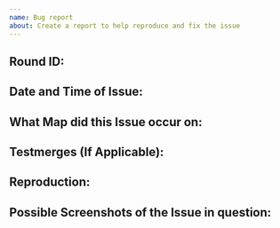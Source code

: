 ```yaml
---
name: Bug report
about: Create a report to help reproduce and fix the issue
---
```

<!-- Write **BELOW** The Headers and **ABOVE** The comments else it may not be viewable -->
## Round ID:

<!--- **INCLUDE THE ROUND ID** [Round ID]: # (It can be found in the Status panel -->

## Date and Time of Issue:

<!-- When did you encounter this issue for the first time. Please make sure that the time listed is in UTC-5/EST -->

## What Map did this Issue occur on:

<!-- This is especially important to fill out if your issue pertains to a specific map. -->

## Testmerges (If Applicable):

<!-- If you're certain the issue is to be caused by a test merge [OOC tab -> Show Server Revision], report it in the pull request's comment section rather than on the tracker(If you're unsure you can refer to the issue number by prefixing said number with #. The issue number can be found beside the title after submitting it to the tracker).If no testmerges are active, feel free to remove this section. -->

## Reproduction:

<!-- Explain your issue in detail, including the steps to reproduce it. Issues without proper reproduction steps or explanation are open to being ignored/closed by maintainers.-->

<!-- **For Staff Members:** Oddities induced by var-edits and other admin tools are not necessarily bugs. Verify that your issues occur under regular circumstances before reporting them.
Please also make sure to check the Debug Menu for any runtimes that may possibly be related to this issue and include them too-->

## Possible Screenshots of the Issue in question:
